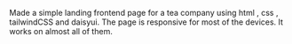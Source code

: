 Made a simple landing frontend page for a tea company using html , css , tailwindCSS and daisyui. The page is responsive for most of the devices. It works on almost all of them.
